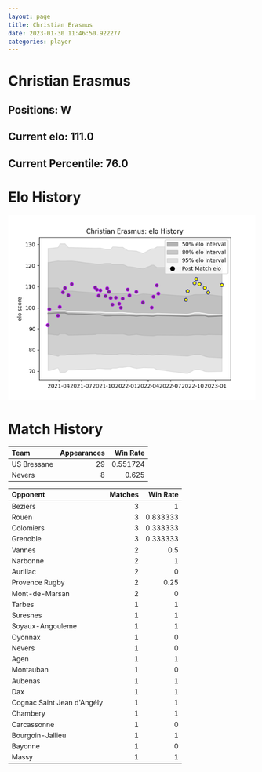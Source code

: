 ```yaml
---  
layout: page  
title: Christian Erasmus  
date: 2023-01-30 11:46:50.922277  
categories: player  
---
```

# Christian Erasmus

## Positions: W

## Current elo: 111.0

## Current Percentile: 76.0

# Elo History


![elo history](history_ChristianErasmus.png)
# Match History


| Team        |   Appearances |   Win Rate |
|:------------|--------------:|-----------:|
| US Bressane |            29 |   0.551724 |
| Nevers      |             8 |   0.625    |

| Opponent                   |   Matches |   Win Rate |
|:---------------------------|----------:|-----------:|
| Beziers                    |         3 |   1        |
| Rouen                      |         3 |   0.833333 |
| Colomiers                  |         3 |   0.333333 |
| Grenoble                   |         3 |   0.333333 |
| Vannes                     |         2 |   0.5      |
| Narbonne                   |         2 |   1        |
| Aurillac                   |         2 |   0        |
| Provence Rugby             |         2 |   0.25     |
| Mont-de-Marsan             |         2 |   0        |
| Tarbes                     |         1 |   1        |
| Suresnes                   |         1 |   1        |
| Soyaux-Angouleme           |         1 |   1        |
| Oyonnax                    |         1 |   0        |
| Nevers                     |         1 |   0        |
| Agen                       |         1 |   1        |
| Montauban                  |         1 |   0        |
| Aubenas                    |         1 |   1        |
| Dax                        |         1 |   1        |
| Cognac Saint Jean d'Angély |         1 |   1        |
| Chambery                   |         1 |   1        |
| Carcassonne                |         1 |   0        |
| Bourgoin-Jallieu           |         1 |   1        |
| Bayonne                    |         1 |   0        |
| Massy                      |         1 |   1        |